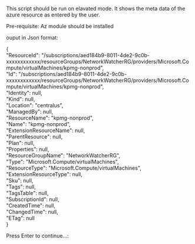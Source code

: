 This script should be run on elavated mode. It shows the meta data of the azure resource as entered by the user.<br />

Pre-requisite: Az module should be installed<br />

ouput in Json format:<br />

{<br />
    "ResourceId":  "/subscriptions/aed184b9-8011-4de2-9c0b-xxxxxxxxxxxx/resourceGroups/NetworkWatcherRG/providers/Microsoft.Compute/virtualMachines/kpmg-nonprod",<br />
    "Id":  "/subscriptions/aed184b9-8011-4de2-9c0b-xxxxxxxxxxxx/resourceGroups/NetworkWatcherRG/providers/Microsoft.Compute/virtualMachines/kpmg-nonprod",<br />
    "Identity":  null,<br />
    "Kind":  null,<br />
    "Location":  "centralus",<br />
    "ManagedBy":  null,<br />
    "ResourceName":  "kpmg-nonprod",<br />
    "Name":  "kpmg-nonprod",<br />
    "ExtensionResourceName":  null,<br />
    "ParentResource":  null,<br />
    "Plan":  null,<br />
    "Properties":  null,<br />
    "ResourceGroupName":  "NetworkWatcherRG",<br />
    "Type":  "Microsoft.Compute/virtualMachines",<br />
    "ResourceType":  "Microsoft.Compute/virtualMachines",<br />
    "ExtensionResourceType":  null,<br />
    "Sku":  null,<br />
    "Tags":  null,<br />
    "TagsTable":  null,<br />
    "SubscriptionId":  null,<br />
    "CreatedTime":  null,<br />
    "ChangedTime":  null,<br />
    "ETag":  null<br />
}<br />

Press Enter to continue...:<br />


